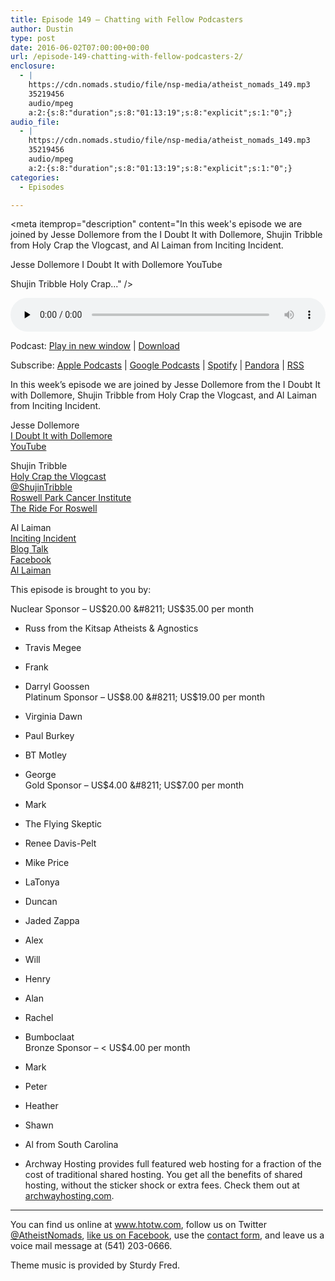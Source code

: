 ```yaml
---
title: Episode 149 – Chatting with Fellow Podcasters
author: Dustin
type: post
date: 2016-06-02T07:00:00+00:00
url: /episode-149-chatting-with-fellow-podcasters-2/
enclosure:
  - |
    https://cdn.nomads.studio/file/nsp-media/atheist_nomads_149.mp3
    35219456
    audio/mpeg
    a:2:{s:8:"duration";s:8:"01:13:19";s:8:"explicit";s:1:"0";}
audio_file:
  - |
    https://cdn.nomads.studio/file/nsp-media/atheist_nomads_149.mp3
    35219456
    audio/mpeg
    a:2:{s:8:"duration";s:8:"01:13:19";s:8:"explicit";s:1:"0";}
categories:
  - Episodes

---
```

<div itemscope itemtype="http://schema.org/AudioObject">
  <meta itemprop="name" content="Episode 149 &#8211; Chatting with Fellow Podcasters" />
  
  <meta itemprop="uploadDate" content="2016-06-02T01:00:00-06:00" />
  
  <meta itemprop="encodingFormat" content="audio/mpeg" />
  
  <meta itemprop="duration" content="PT1H13M19S" />
  
  <meta itemprop="description" content="In this week's episode we are joined by Jesse Dollemore from the I Doubt It with Dollemore, Shujin Tribble from Holy Crap the Vlogcast, and Al Laiman from Inciting Incident.

Jesse Dollemore
I Doubt It with Dollemore
YouTube

Shujin Tribble
Holy Crap..." />
  
  <meta itemprop="contentUrl" content="https://dts.podtrac.com/redirect.mp3/cdn.nomads.studio/file/nsp-media/atheist_nomads_149.mp3" />
  
  <meta itemprop="contentSize" content="33.6" />
  </p> 
  
  <div class="powerpress_player" id="powerpress_player_8408">
    <audio class="wp-audio-shortcode" id="audio-5085-152" preload="none" style="width: 100%;" controls="controls"><source type="audio/mpeg" src="https://dts.podtrac.com/redirect.mp3/cdn.nomads.studio/file/nsp-media/atheist_nomads_149.mp3?_=152" /><a href="https://dts.podtrac.com/redirect.mp3/cdn.nomads.studio/file/nsp-media/atheist_nomads_149.mp3">https://dts.podtrac.com/redirect.mp3/cdn.nomads.studio/file/nsp-media/atheist_nomads_149.mp3</a></audio>
  </div>
</div>

<p class="powerpress_links powerpress_links_mp3">
  Podcast: <a href="https://dts.podtrac.com/redirect.mp3/cdn.nomads.studio/file/nsp-media/atheist_nomads_149.mp3" class="powerpress_link_pinw" target="_blank" title="Play in new window" onclick="return powerpress_pinw('https://htotw.com/?powerpress_pinw=5085-podcast');" rel="nofollow">Play in new window</a> | <a href="https://dts.podtrac.com/redirect.mp3/cdn.nomads.studio/file/nsp-media/atheist_nomads_149.mp3" class="powerpress_link_d" title="Download" rel="nofollow" download="atheist_nomads_149.mp3">Download</a>
</p>

<p class="powerpress_links powerpress_subscribe_links">
  Subscribe: <a href="https://podcasts.apple.com/us/podcast/humanists-take-on-the-world/id530050098?mt=2&ls=1" class="powerpress_link_subscribe powerpress_link_subscribe_itunes" target="_blank" title="Subscribe on Apple Podcasts" rel="nofollow">Apple Podcasts</a> | <a href="https://www.google.com/podcasts?feed=aHR0cDovL2F0aGVpc3Rub21hZHMubGlic3luLmNvbS9yc3M%3D" class="powerpress_link_subscribe powerpress_link_subscribe_googleplay" target="_blank" title="Subscribe on Google Podcasts" rel="nofollow">Google Podcasts</a> | <a href="https://open.spotify.com/show/3LzK2xZGike6Tc1GEMtMbr?si=LieN9SNuTpq96smuaUsH8A" class="powerpress_link_subscribe powerpress_link_subscribe_spotify" target="_blank" title="Subscribe on Spotify" rel="nofollow">Spotify</a> | <a href="https://www.pandora.com/podcast/atheist-nomads/PC:10122?corr=62071012&part=ug" class="powerpress_link_subscribe powerpress_link_subscribe_pandora" target="_blank" title="Subscribe on Pandora" rel="nofollow">Pandora</a> | <a href="https://htotw.com/feed/podcast/" class="powerpress_link_subscribe powerpress_link_subscribe_rss" target="_blank" title="Subscribe via RSS" rel="nofollow">RSS</a>
</p>

In this week&#8217;s episode we are joined by Jesse Dollemore from the I Doubt It with Dollemore, Shujin Tribble from Holy Crap the Vlogcast, and Al Laiman from Inciting Incident.

Jesse Dollemore  
<a href="https://dollemore.com/" target="_blank" rel="noopener">I Doubt It with Dollemore</a>  
<a href="https://www.youtube.com/c/dollemore" target="_blank" rel="noopener">YouTube</a>

Shujin Tribble  
<a href="http://holycrapthevlogcast.com/" target="_blank" rel="noopener">Holy Crap the Vlogcast</a>  
<a href="https://twitter.com/ShujinTribble" target="_blank" rel="noopener">@ShujinTribble</a>  
<a href="https://www.roswellpark.org/" target="_blank" rel="noopener">Roswell Park Cancer Institute</a>  
<a href="http://rpaf.convio.net/site/TR/SpecialEvents/General?team_id=1740&pg=team&fr_id=1060" target="_blank" rel="noopener">The Ride For Roswell</a>

Al Laiman  
<a href="http://www.incitingincidentpodcast.com" target="_blank" rel="noopener">Inciting Incident</a>  
<a href="http://www.blogtalkradio.com/incitingincident" target="_blank" rel="noopener">Blog Talk</a>  
<a href="http://www.facebook.com/incitingincidentpodcast" target="_blank" rel="noopener">Facebook</a>  
<a href="http://www.allaiman.com" target="_blank" rel="noopener">Al Laiman</a>

This episode is brought to you by:

Nuclear Sponsor &#8211; US$20.00 &#8211; US$35.00 per month  
* Russ from the Kitsap Atheists & Agnostics  
* Travis Megee  
* Frank  
* Darryl Goossen  
Platinum Sponsor &#8211; US$8.00 &#8211; US$19.00 per month  
* Virginia Dawn  
* Paul Burkey  
* BT Motley  
* George  
Gold Sponsor &#8211; US$4.00 &#8211; US$7.00 per month  
* Mark  
* The Flying Skeptic  
* Renee Davis-Pelt  
* Mike Price  
* LaTonya  
* Duncan  
* Jaded Zappa  
* Alex  
* Will  
* Henry  
* Alan  
* Rachel  
* Bumboclaat  
Bronze Sponsor &#8211; < US$4.00 per month  
* Mark  
* Peter  
* Heather  
* Shawn  
* Al from South Carolina

* Archway Hosting provides full featured web hosting for a fraction of the cost of traditional shared hosting. You get all the benefits of shared hosting, without the sticker shock or extra fees. Check them out at <a href="http://archwayhosting.com/" target="_blank" rel="noopener">archwayhosting.com</a>.

<hr width="500" />

You can find us online at <a href="https://www.htotw.com/" target="_blank" rel="noopener">www.htotw.com</a>, follow us on Twitter <a href="https://twitter.com/AtheistNomads" target="_blank" rel="noopener">@AtheistNomads</a>, <a href="https://htotw.com/facebook" target="_blank" rel="noopener">like us on Facebook</a>, use the [contact form](https://htotw.com/contact), and leave us a voice mail message at (541) 203-0666.

Theme music is provided by Sturdy Fred.